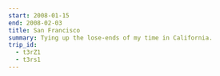 ```yaml
---
start: 2008-01-15
end: 2008-02-03
title: San Francisco
summary: Tying up the lose-ends of my time in California.
trip_id:
  - t3rZ1
  - t3rs1
---
```

